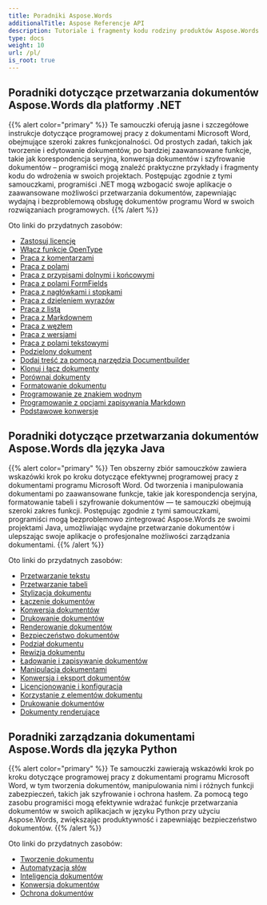 ```yaml
---
title: Poradniki Aspose.Words
additionalTitle: Aspose Referencje API
description: Tutoriale i fragmenty kodu rodziny produktów Aspose.Words. Zawiera podstawowe i zaawansowane tutoriale dotyczące korzystania z Aspose.Words.
type: docs
weight: 10
url: /pl/
is_root: true
---
```


## Poradniki dotyczące przetwarzania dokumentów Aspose.Words dla platformy .NET
{{% alert color="primary" %}}
Te samouczki oferują jasne i szczegółowe instrukcje dotyczące programowej pracy z dokumentami Microsoft Word, obejmujące szeroki zakres funkcjonalności. Od prostych zadań, takich jak tworzenie i edytowanie dokumentów, po bardziej zaawansowane funkcje, takie jak korespondencja seryjna, konwersja dokumentów i szyfrowanie dokumentów – programiści mogą znaleźć praktyczne przykłady i fragmenty kodu do wdrożenia w swoich projektach. Postępując zgodnie z tymi samouczkami, programiści .NET mogą wzbogacić swoje aplikacje o zaawansowane możliwości przetwarzania dokumentów, zapewniając wydajną i bezproblemową obsługę dokumentów programu Word w swoich rozwiązaniach programowych. 
{{% /alert %}}

Oto linki do przydatnych zasobów:
- [Zastosuj licencję](./net/apply-license/)   
- [Włącz funkcje OpenType](./net/enable-opentype-features/)   
- [Praca z komentarzami](./net/working-with-comments/)   
- [Praca z polami](./net/working-with-fields/)   
- [Praca z przypisami dolnymi i końcowymi](./net/working-with-footnote-and-endnote/)   
- [Praca z polami FormFields](./net/working-with-formfields/)   
- [Praca z nagłówkami i stopkami](./net/working-with-headers-and-footers/)   
- [Praca z dzieleniem wyrazów](./net/working-with-hyphenation/)   
- [Praca z listą](./net/working-with-list/)   
- [Praca z Markdownem](./net/working-with-markdown/)   
- [Praca z węzłem](./net/working-with-node/)   
- [Praca z wersjami](./net/working-with-revisions/)   
- [Praca z polami tekstowymi](./net/working-with-textboxes/)   
- [Podzielony dokument](./net/split-document/)   
- [Dodaj treść za pomocą narzędzia Documentbuilder](./net/add-content-using-documentbuilder/)
- [Klonuj i łącz dokumenty](./net/clone-and-combine-documents/) 
- [Porównaj dokumenty](./net/compare-documents/) 
- [Formatowanie dokumentu](./net/document-formatting/)      
- [Programowanie ze znakiem wodnym](./net/programming-with-watermark/)    
- [Programowanie z opcjami zapisywania Markdown](./net/programming-with-markdownsaveoptions/)   
- [Podstawowe konwersje](./net/basic-conversions/)   

## Poradniki dotyczące przetwarzania dokumentów Aspose.Words dla języka Java
{{% alert color="primary" %}}
Ten obszerny zbiór samouczków zawiera wskazówki krok po kroku dotyczące efektywnej programowej pracy z dokumentami programu Microsoft Word. Od tworzenia i manipulowania dokumentami po zaawansowane funkcje, takie jak korespondencja seryjna, formatowanie tabeli i szyfrowanie dokumentów — te samouczki obejmują szeroki zakres funkcji. Postępując zgodnie z tymi samouczkami, programiści mogą bezproblemowo zintegrować Aspose.Words ze swoimi projektami Java, umożliwiając wydajne przetwarzanie dokumentów i ulepszając swoje aplikacje o profesjonalne możliwości zarządzania dokumentami. 
{{% /alert %}}

Oto linki do przydatnych zasobów:
- [Przetwarzanie tekstu](./java/word-processing/)  
- [Przetwarzanie tabeli](./java/table-processing/)
- [Stylizacja dokumentu](./java/document-styling/)
- [Łączenie dokumentów](./java/document-merging/)
- [Konwersja dokumentów](./java/document-converting/)
- [Drukowanie dokumentów](./java/document-printing/)
- [Renderowanie dokumentów](./java/document-rendering/)
- [Bezpieczeństwo dokumentów](./java/document-security/)
- [Podział dokumentu](./java/document-splitting/)
- [Rewizja dokumentu](./java/document-revision/)
- [Ładowanie i zapisywanie dokumentów](./java/document-loading-and-saving/)
- [Manipulacja dokumentami](./java/document-manipulation/)
- [Konwersja i eksport dokumentów](./java/document-conversion-and-export/)
- [Licencjonowanie i konfiguracja](./java/licensing-and-configuration/)
- [Korzystanie z elementów dokumentu](./java/using-document-elements/)
- [Drukowanie dokumentów](./java/printing-documents/)
- [Dokumenty renderujące](./java/rendering-documents/)

## Poradniki zarządzania dokumentami Aspose.Words dla języka Python
{{% alert color="primary" %}}
Te samouczki zawierają wskazówki krok po kroku dotyczące programowej pracy z dokumentami programu Microsoft Word, w tym tworzenia dokumentów, manipulowania nimi i różnych funkcji zabezpieczeń, takich jak szyfrowanie i ochrona hasłem. Za pomocą tego zasobu programiści mogą efektywnie wdrażać funkcje przetwarzania dokumentów w swoich aplikacjach w języku Python przy użyciu Aspose.Words, zwiększając produktywność i zapewniając bezpieczeństwo dokumentów. 
{{% /alert %}}

Oto linki do przydatnych zasobów:
- [Tworzenie dokumentu](./python-net/document-creation/)  
- [Automatyzacja słów](./python-net/word-automation/)
- [Inteligencja dokumentów](./python-net/document-intelligence/)
- [Konwersja dokumentów](./python-net/document-conversion/)
- [Ochrona dokumentów](./python-net/document-protection/)